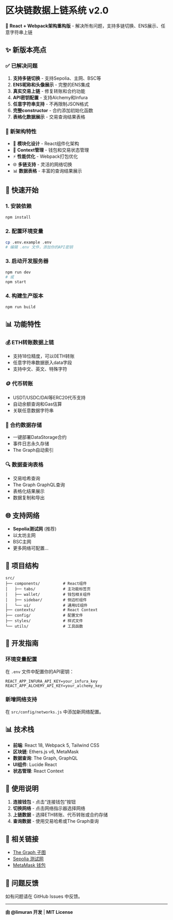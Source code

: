 # 区块链数据上链系统 v2.0

🚀 **React + Webpack架构重构版** - 解决所有问题，支持多链切换、ENS展示、任意字符串上链

## ✨ 新版本亮点

### ✅ 已解决问题
1. **支持多链切换** - 支持Sepolia、主网、BSC等
2. **ENS昵称和头像展示** - 完整的ENS集成
3. **真实交易上链** - 修复转账和合约功能
4. **API密钥配置** - 支持Alchemy和Infura
5. **任意字符串支持** - 不再限制JSON格式
6. **完整constructor** - 合约添加初始化函数
7. **表格化数据展示** - 交易查询结果表格

### 🎨 新架构特性
- 🧩 **模块化设计** - React组件化架构
- 🔄 **Context管理** - 钱包和交易状态管理
- ⚡ **性能优化** - Webpack打包优化
- 🌐 **多链支持** - 灵活的网络切换
- 📊 **数据表格** - 丰富的查询结果展示

## 🚀 快速开始

### 1. 安装依赖
```bash
npm install
```

### 2. 配置环境变量
```bash
cp .env.example .env
# 编辑 .env 文件，添加你的API密钥
```

### 3. 启动开发服务器
```bash
npm run dev
# 或
npm start
```

### 4. 构建生产版本
```bash
npm run build
```

## 📊 功能特性

### 💰 ETH转账数据上链
- 支持18位精度，可以0ETH转账
- 任意字符串数据嵌入data字段
- 支持中文、英文、特殊字符

### 🪙 代币转账
- USDT/USDC/DAI等ERC20代币支持
- 自动余额查询和Gas估算
- 关联任意数据字符串

### 📝 合约数据存储
- 一键部署DataStorage合约
- 事件日志永久存储
- The Graph自动索引

### 🔍 数据查询表格
- 交易哈希查询
- The Graph GraphQL查询
- 表格化结果展示
- 数据复制和导出

## 🌐 支持网络
- **Sepolia测试网** (推荐)
- 以太坊主网
- BSC主网
- 更多网络可配置...

## 📁 项目结构
```
src/
├── components/          # React组件
│   ├── tabs/            # 主功能标签页
│   ├── wallet/          # 钱包相关组件
│   ├── sidebar/         # 侧边栏组件
│   └── ui/              # 通用UI组件
├── contexts/            # React Context
├── config/              # 配置文件
├── styles/              # 样式文件
└── utils/               # 工具函数
```

## 🔧 开发指南

### 环境变量配置
在 `.env` 文件中配置你的API密钥：

```env
REACT_APP_INFURA_API_KEY=your_infura_key
REACT_APP_ALCHEMY_API_KEY=your_alchemy_key
```

### 新增网络支持
在 `src/config/networks.js` 中添加新网络配置。

## 📊 技术栈
- **前端**: React 18, Webpack 5, Tailwind CSS
- **区块链**: Ethers.js v6, MetaMask
- **数据查询**: The Graph, GraphQL
- **UI组件**: Lucide React
- **状态管理**: React Context

## 📝 使用说明

1. **连接钱包** - 点击“连接钱包”按钮
2. **切换网络** - 点击网络指示器选择网络
3. **上链数据** - 选择ETH转账、代币转账或合约存储
4. **查询数据** - 使用交易哈希或The Graph查询

## 🔗 相关链接
- [The Graph 子图](https://api.thegraph.com/subgraphs/name/limuran/usdt-data-tracker)
- [Sepolia 测试网](https://sepolia.etherscan.io)
- [MetaMask 钱包](https://metamask.io)

## 🐛 问题反馈
如有问题请在 GitHub Issues 中反馈。

---

**由 @limuran 开发** | **MIT License**